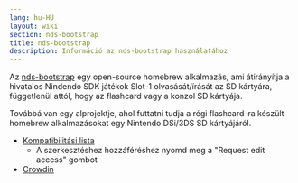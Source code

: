 ```yaml
---
lang: hu-HU
layout: wiki
section: nds-bootstrap
title: nds-bootstrap
description: Információ az nds-bootstrap használatához
---
```


Az [nds-bootstrap](https://github.com/DS-Homebrew/nds-bootstrap) egy open-source homebrew alkalmazás, ami átirányítja a hivatalos Nindendo SDK játékok Slot-1 olvasását/írását az SD kártyára, függetlenül attól, hogy az flashcard vagy a konzol SD kártyája.

Továbbá van egy alprojektje, ahol futtatni tudja a régi flashcard-ra készült homebrew alkalmazásokat egy Nintendo DSi/3DS SD kártyájáról.

- [Kompatibilitási lista](https://docs.google.com/spreadsheets/d/1LRTkXOUXraTMjg1eedz_f7b5jiuyMv2x6e_jY_nyHSc/edit?usp=sharing)
  - A szerkesztéshez hozzáféréshez nyomd meg a "Request edit access" gombot
- [Crowdin](https://crowdin.com/project/nds-bootstrap)
